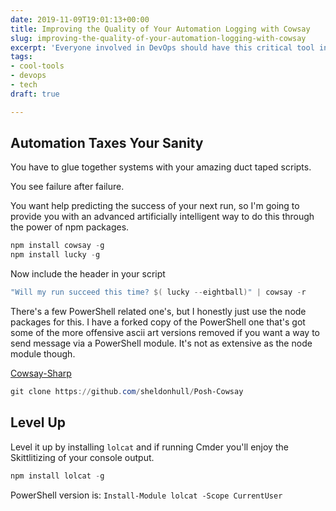 ```yaml
---
date: 2019-11-09T19:01:13+00:00
title: Improving the Quality of Your Automation Logging with Cowsay
slug: improving-the-quality-of-your-automation-logging-with-cowsay
excerpt: 'Everyone involved in DevOps should have this critical tool in their toolchain... '
tags:
- cool-tools
- devops
- tech
draft: true

---
```

## Automation Taxes Your Sanity

You have to glue together systems with your amazing duct taped scripts.

You see failure after failure.

You want help predicting the success of your next run, so I'm going to provide you with an advanced artificially intelligent way to do this through the power of npm packages.

```powershell
npm install cowsay -g
npm install lucky -g
```

Now include the header in your script

```powershell
"Will my run succeed this time? $( lucky --eightball)" | cowsay -r
```

There's a few PowerShell related one's, but I honestly just use the node packages for this. I have a forked copy of the PowerShell one that's got some of the more offensive ascii art versions removed if you want a way to send message via a PowerShell module. It's not as extensive as the node module though.

[Cowsay-Sharp](https://github.com/sheldonhull/Posh-Cowsay)

```powershell
git clone https://github.com/sheldonhull/Posh-Cowsay
```


## Level Up

Level it up by installing `lolcat` and if running Cmder you'll enjoy the Skittlitizing of your console output.

```powershell
npm install lolcat -g
```

PowerShell version is: `Install-Module lolcat -Scope CurrentUser`